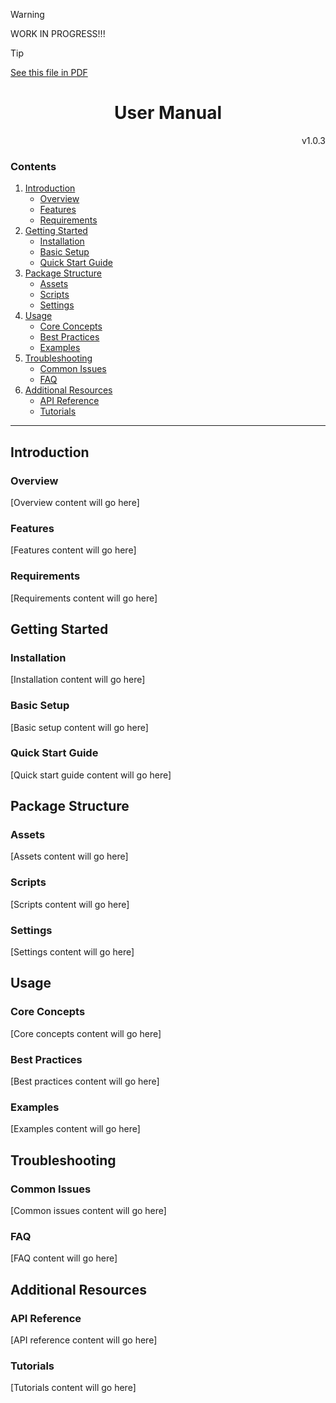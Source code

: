 > [!WARNING]
> WORK IN PROGRESS!!!


> [!TIP]
> <a href="/Documentation~/UserManual.pdf">See this file in PDF</a>

<h1 align="center">User Manual</h1>
<p align="right">v1.0.3</p>

### Contents
1. [Introduction](#introduction)
   - [Overview](#overview)
   - [Features](#features)
   - [Requirements](#requirements)
2. [Getting Started](#getting-started)
   - [Installation](#installation)
   - [Basic Setup](#basic-setup)
   - [Quick Start Guide](#quick-start-guide)
3. [Package Structure](#package-structure)
   - [Assets](#assets)
   - [Scripts](#scripts)
   - [Settings](#settings)
4. [Usage](#usage)
   - [Core Concepts](#core-concepts)
   - [Best Practices](#best-practices)
   - [Examples](#examples)
5. [Troubleshooting](#troubleshooting)
   - [Common Issues](#common-issues)
   - [FAQ](#faq)
6. [Additional Resources](#additional-resources)
   - [API Reference](#api-reference)
   - [Tutorials](#tutorials)

---
## Introduction
### Overview
[Overview content will go here]

### Features
[Features content will go here]

### Requirements
[Requirements content will go here]

## Getting Started
### Installation
[Installation content will go here]

### Basic Setup
[Basic setup content will go here]

### Quick Start Guide
[Quick start guide content will go here]

## Package Structure
### Assets
[Assets content will go here]

### Scripts
[Scripts content will go here]

### Settings
[Settings content will go here]

## Usage
### Core Concepts
[Core concepts content will go here]

### Best Practices
[Best practices content will go here]

### Examples
[Examples content will go here]

## Troubleshooting
### Common Issues
[Common issues content will go here]

### FAQ
[FAQ content will go here]

## Additional Resources
### API Reference
[API reference content will go here]

### Tutorials
[Tutorials content will go here]